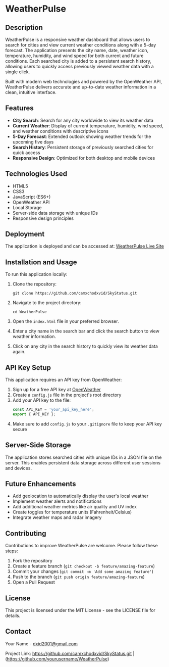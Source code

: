 # WeatherPulse

## Description

WeatherPulse is a responsive weather dashboard that allows users to search for cities and view current weather conditions along with a 5-day forecast. The application presents the city name, date, weather icon, temperature, humidity, and wind speed for both current and future conditions. Each searched city is added to a persistent search history, allowing users to quickly access previously viewed weather data with a single click.

Built with modern web technologies and powered by the OpenWeather API, WeatherPulse delivers accurate and up-to-date weather information in a clean, intuitive interface.

## Features

- **City Search**: Search for any city worldwide to view its weather data
- **Current Weather**: Display of current temperature, humidity, wind speed, and weather conditions with descriptive icons
- **5-Day Forecast**: Extended outlook showing weather trends for the upcoming five days
- **Search History**: Persistent storage of previously searched cities for quick access
- **Responsive Design**: Optimized for both desktop and mobile devices

## Technologies Used

- HTML5
- CSS3
- JavaScript (ES6+)
- OpenWeather API
- Local Storage
- Server-side data storage with unique IDs
- Responsive design principles

## Deployment

The application is deployed and can be accessed at: [WeatherPulse Live Site](https://weatherpulse.onrender.com/)

## Installation and Usage

To run this application locally:

1. Clone the repository:
   ```
   git clone https://github.com/camxchodxvid/SkyStatus.git
   ```

2. Navigate to the project directory:
   ```
   cd WeatherPulse
   ```

3. Open the `index.html` file in your preferred browser.

4. Enter a city name in the search bar and click the search button to view weather information.

5. Click on any city in the search history to quickly view its weather data again.

## API Key Setup

This application requires an API key from OpenWeather:

1. Sign up for a free API key at [OpenWeather](https://openweathermap.org/api)
2. Create a `config.js` file in the project's root directory
3. Add your API key to the file:
   ```javascript
   const API_KEY = 'your_api_key_here';
   export { API_KEY };
   ```
4. Make sure to add `config.js` to your `.gitignore` file to keep your API key secure

## Server-Side Storage

The application stores searched cities with unique IDs in a JSON file on the server. This enables persistent data storage across different user sessions and devices.

## Future Enhancements

- Add geolocation to automatically display the user's local weather
- Implement weather alerts and notifications
- Add additional weather metrics like air quality and UV index
- Create toggles for temperature units (Fahrenheit/Celsius)
- Integrate weather maps and radar imagery

## Contributing

Contributions to improve WeatherPulse are welcome. Please follow these steps:

1. Fork the repository
2. Create a feature branch (`git checkout -b feature/amazing-feature`)
3. Commit your changes (`git commit -m 'Add some amazing feature'`)
4. Push to the branch (`git push origin feature/amazing-feature`)
5. Open a Pull Request

## License

This project is licensed under the MIT License - see the LICENSE file for details.

## Contact

Your Name - [dxid2001@gmail.com](mailto:your.email@example.com)

Project Link: https://github.com/camxchodxvid/SkyStatus.git | (https://github.com/yourusername/WeatherPulse)
